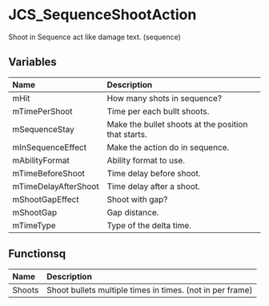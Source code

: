 # JCS_SequenceShootAction

Shoot in Sequence act like damage text. (sequence)

## Variables

| Name                 | Description                                         |
|:---------------------|:----------------------------------------------------|
| mHit                 | How many shots in sequence?                         |
| mTimePerShoot        | Time per each bullt shoots.                         |
| mSequenceStay        | Make the bullet shoots at the position that starts. |
| mInSequenceEffect    | Make the action do in sequence.                     |
| mAbilityFormat       | Ability format to use.                              |
| mTimeBeforeShoot     | Time delay before shoot.                            |
| mTimeDelayAfterShoot | Time delay after a shoot.                           |
| mShootGapEffect      | Shoot with gap?                                     |
| mShootGap            | Gap distance.                                       |
| mTimeType            | Type of the delta time.                             |

## Functionsq

| Name   | Description                                               |
|:-------|:----------------------------------------------------------|
| Shoots | Shoot bullets multiple times in times. (not in per frame) |
